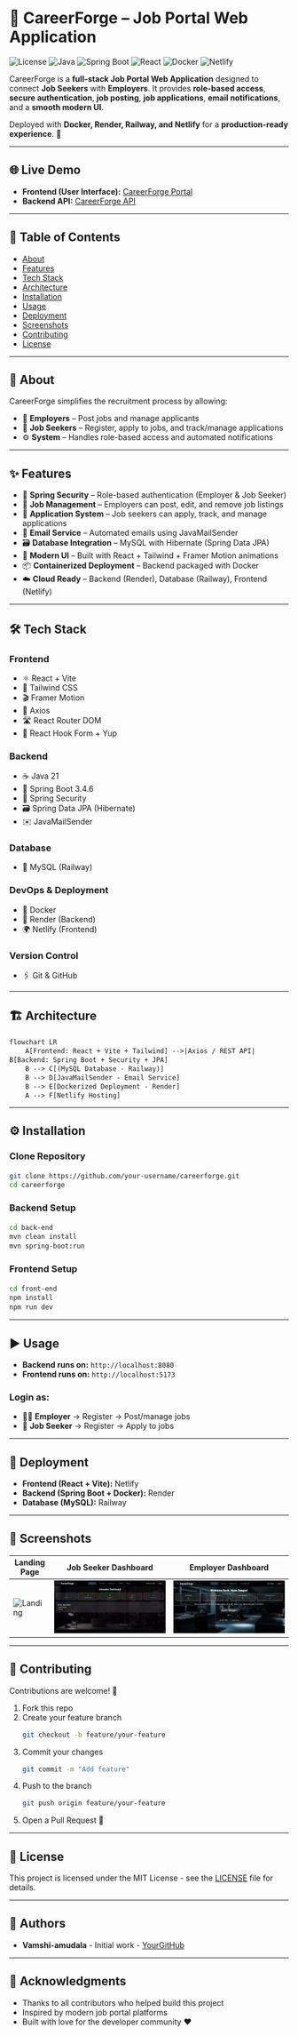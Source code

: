 # 💼 CareerForge – Job Portal Web Application

![License](https://img.shields.io/badge/license-MIT-blue.svg) 
![Java](https://img.shields.io/badge/Java-21-orange)
![Spring Boot](https://img.shields.io/badge/SpringBoot-3.4.6-brightgreen)
![React](https://img.shields.io/badge/React-18-blue)
![Docker](https://img.shields.io/badge/Docker-Enabled-informational)
![Netlify](https://img.shields.io/badge/Deployed-Netlify-blueviolet)

CareerForge is a **full-stack Job Portal Web Application** designed to connect **Job Seekers** with **Employers**. It provides **role-based access**, **secure authentication**, **job posting**, **job applications**, **email notifications**, and a **smooth modern UI**.

Deployed with **Docker, Render, Railway, and Netlify** for a **production-ready experience**. 🚀

---

## 🌐 Live Demo

- **Frontend (User Interface):** [CareerForge Portal](https://career-forge-portal.netlify.app)
- **Backend API:** [CareerForge API](https://careerforge-a3ui.onrender.com)

---

## 📖 Table of Contents

- [About](#-about)
- [Features](#-features)
- [Tech Stack](#-tech-stack)
- [Architecture](#-architecture)
- [Installation](#️-installation)
- [Usage](#️-usage)
- [Deployment](#-deployment)
- [Screenshots](#-screenshots)
- [Contributing](#-contributing)
- [License](#-license)

---

## 📌 About

CareerForge simplifies the recruitment process by allowing:

- 👔 **Employers** – Post jobs and manage applicants
- 🙋 **Job Seekers** – Register, apply to jobs, and track/manage applications
- ⚙️ **System** – Handles role-based access and automated notifications

---

## ✨ Features

- 🔐 **Spring Security** – Role-based authentication (Employer & Job Seeker)
- 📄 **Job Management** – Employers can post, edit, and remove job listings
- 📝 **Application System** – Job seekers can apply, track, and manage applications
- 📧 **Email Service** – Automated emails using JavaMailSender
- 🗃️ **Database Integration** – MySQL with Hibernate (Spring Data JPA)
- 🎨 **Modern UI** – Built with React + Tailwind + Framer Motion animations
- 📦 **Containerized Deployment** – Backend packaged with Docker
- ☁️ **Cloud Ready** – Backend (Render), Database (Railway), Frontend (Netlify)

---

## 🛠 Tech Stack

### Frontend
- ⚛️ React + Vite
- 🎨 Tailwind CSS
- 🎬 Framer Motion
- 📡 Axios
- 🛣 React Router DOM
- 📝 React Hook Form + Yup

### Backend
- ☕ Java 21
- 🌱 Spring Boot 3.4.6
- 🔐 Spring Security
- 🗃 Spring Data JPA (Hibernate)
- ✉️ JavaMailSender

### Database
- 🐬 MySQL (Railway)

### DevOps & Deployment
- 🐳 Docker
- 🔹 Render (Backend)
- 🌍 Netlify (Frontend)

### Version Control
- 🖇 Git & GitHub

---

## 🏗 Architecture

```mermaid
flowchart LR
    A[Frontend: React + Vite + Tailwind] -->|Axios / REST API| B[Backend: Spring Boot + Security + JPA]
    B --> C[(MySQL Database - Railway)]
    B --> D[JavaMailSender - Email Service]
    B --> E[Dockerized Deployment - Render]
    A --> F[Netlify Hosting]
```

---

## ⚙️ Installation

### Clone Repository
```bash
git clone https://github.com/your-username/careerforge.git
cd careerforge
```

### Backend Setup
```bash
cd back-end
mvn clean install
mvn spring-boot:run
```

### Frontend Setup
```bash
cd front-end
npm install
npm run dev
```

---

## ▶️ Usage

- **Backend runs on:** `http://localhost:8080`
- **Frontend runs on:** `http://localhost:5173`

### Login as:
- 👨‍💼 **Employer** → Register → Post/manage jobs
- 🙋 **Job Seeker** → Register → Apply to jobs

---

## 🚀 Deployment

- **Frontend (React + Vite):** Netlify
- **Backend (Spring Boot + Docker):** Render
- **Database (MySQL):** Railway

---

## 📸 Screenshots

| Landing Page | Job Seeker Dashboard | Employer Dashboard |
|--------------|----------------------|--------------------|
| ![Landing](image-1.png.png) | ![Job Seeker](job-seeker.png) | ![Employer](image.png) |

---

## 🤝 Contributing

Contributions are welcome! 🚀

1. Fork this repo
2. Create your feature branch
   ```bash
   git checkout -b feature/your-feature
   ```
3. Commit your changes
   ```bash
   git commit -m "Add feature"
   ```
4. Push to the branch
   ```bash
   git push origin feature/your-feature
   ```
5. Open a Pull Request 🎉

---

## 📄 License

This project is licensed under the MIT License - see the [LICENSE](LICENSE) file for details.

---

## 👥 Authors

- **Vamshi-amudala** - Initial work - [YourGitHub](https://github.com/vamshi-amudala)

---

## 🙏 Acknowledgments

- Thanks to all contributors who helped build this project
- Inspired by modern job portal platforms
- Built with love for the developer community ❤️